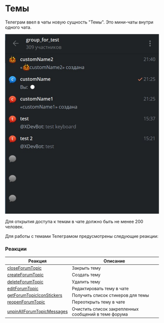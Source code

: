 # Темы

Телеграм ввел в чаты новую сущность "Темы". Это мини-чаты внутри одного чата.

![](./1.jpg)

Для открытия доступа к темам в чате должно быть не менее 200 человек.


Для работы с темами Телеграмом предусмотрены следующие реакции:

### Реакции

| Реакция | Описание |
| --- | --- | 
| [closeForumTopic](/docs/admin/topic/closeForumTopic/) | Закрыть тему |
| [createForumTopic](/docs/admin/topic/createForumTopic/) | Создать тему |
| [deleteForumTopic](/docs/admin/topic/deleteForumTopic/) | Удалить тему |
| [editForumTopic](/docs/admin/topic/editForumTopic/) | Редактировать тему в чате |
| [getForumTopicIconStickers](/docs/admin/topic/getForumTopicIconStickers/) | Получить список стикеров для темы |
| [reopenForumTopic](/docs/admin/topic/reopenForumTopic/) | Переоткрыть тему в чате |
| [unpinAllForumTopicMessages](/docs/admin/topic/unpinAllForumTopicMessages/) | Очистить список закрепленных сообщений в теме форума |
